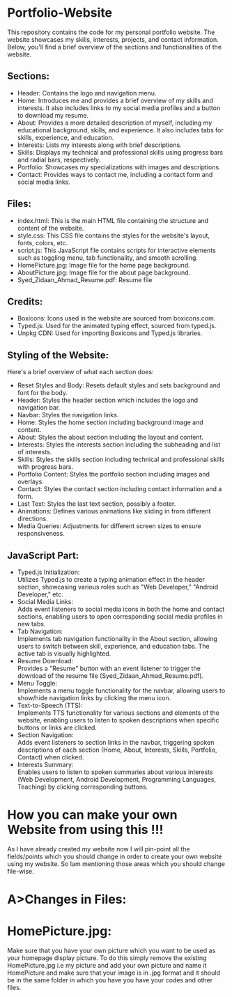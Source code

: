 # Portfolio-Website
 This repository contains the code for my personal portfolio website. The website showcases my skills, interests, projects, and contact information. Below, you'll find a brief overview of the sections and functionalities of the website.

## Sections:
* Header: Contains the logo and navigation menu. <br>
* Home: Introduces me and provides a brief overview of my skills and interests. It also includes links to my social media profiles and a button to download my resume. <br>
* About: Provides a more detailed description of myself, including my educational background, skills, and experience. It also includes tabs for skills, experience, and education. <br>
* Interests: Lists my interests along with brief descriptions. <br>
* Skills: Displays my technical and professional skills using progress bars and radial bars, respectively. <br>
* Portfolio: Showcases my specializations with images and descriptions. <br>
* Contact: Provides ways to contact me, including a contact form and social media links. <br>

## Files:
* index.html: This is the main HTML file containing the structure and content of the website. <br>
* style.css: This CSS file contains the styles for the website's layout, fonts, colors, etc. <br>
* script.js: This JavaScript file contains scripts for interactive elements such as toggling menu, tab functionality, and smooth scrolling. <br>
* HomePicture.jpg: Image file for the home page background. <br>
* AboutPicture.jpg: Image file for the about page background. <br>
* Syed_Zidaan_Ahmad_Resume.pdf: Resume file <br>

## Credits:
* Boxicons: Icons used in the website are sourced from boxicons.com. <br>
* Typed.js: Used for the animated typing effect, sourced from typed.js. <br>
* Unpkg CDN: Used for importing Boxicons and Typed.js libraries. <br>

## Styling of the Website:
Here's a brief overview of what each section does:
* Reset Styles and Body: Resets default styles and sets background and font for the body. <br>
* Header: Styles the header section which includes the logo and navigation bar. <br>
* Navbar: Styles the navigation links. <br>
* Home: Styles the home section including background image and content. <br>
* About: Styles the about section including the layout and content. <br>
* Interests: Styles the interests section including the subheading and list of interests. <br>
* Skills: Styles the skills section including technical and professional skills with progress bars. <br>
* Portfolio Content: Styles the portfolio section including images and overlays. <br>
* Contact: Styles the contact section including contact information and a form. <br>
* Last Text: Styles the last text section, possibly a footer. <br>
* Animations: Defines various animations like sliding in from different directions. <br>
* Media Queries: Adjustments for different screen sizes to ensure responsiveness. <br>

## JavaScript Part:
* Typed.js Initialization: <br>
Utilizes Typed.js to create a typing animation effect in the header section, showcasing various roles such as "Web Developer," "Android Developer," etc. <br>
* Social Media Links: <br>
Adds event listeners to social media icons in both the home and contact sections, enabling users to open corresponding social media profiles in new tabs. <br>
* Tab Navigation: <br>
Implements tab navigation functionality in the About section, allowing users to switch between skill, experience, and education tabs. The active tab is visually highlighted. <br>
* Resume Download: <br>
Provides a "Resume" button with an event listener to trigger the download of the resume file (Syed_Zidaan_Ahmad_Resume.pdf). <br>
* Menu Toggle: <br>
Implements a menu toggle functionality for the navbar, allowing users to show/hide navigation links by clicking the menu icon. <br>
* Text-to-Speech (TTS): <br>
Implements TTS functionality for various sections and elements of the website, enabling users to listen to spoken descriptions when specific buttons or links are clicked. <br>
* Section Navigation: <br>
Adds event listeners to section links in the navbar, triggering spoken descriptions of each section (Home, About, Interests, Skills, Portfolio, Contact) when clicked. <br>
* Interests Summary: <br>
Enables users to listen to spoken summaries about various interests (Web Development, Android Development, Programming Languages, Teaching) by clicking corresponding buttons. <br>

# How you can make your own Website from using this !!!
As I have already created my website now I will pin-point all the fields/points which you should change in order to create your own website using my website. So Iam mentioning those areas which you should change file-wise.

# A>Changes in Files: 

# HomePicture.jpg:
Make sure that you have your own picture which you want to be used as your homepage display picture. To do this simply remove the existing HomePicture.jpg i.e my picture and add your own picture and name it HomePicture and make sure that your image is in .jpg format and it should be in  the same folder in which you have you have your codes and other files.

